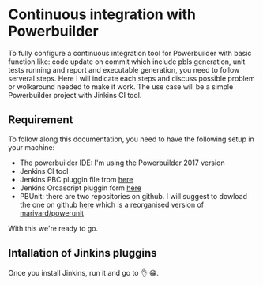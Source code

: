 # Continuous integration with Powerbuilder

To fully configure a continuous integration tool for Powerbuilder with basic function like: code update on commit which include pbls generation, unit tests running and report and executable generation, you need to follow serveral steps. Here I will indicate each steps and discuss possible problem or wolkaround needed to make it work. The use case will be a simple Powerbuilder project with Jinkins CI tool.  

## Requirement

To follow along this documentation,  you need to have the following setup in your machine:

- The powerbuilder IDE: I'm using the Powerbuilder 2017 version
- Jenkins CI tool
- Jenkins PBC pluggin file from [here](https://github.com/bruce-armstrong/pbc_compile-plugin-2019.git)
- Jenkins Orcascript pluggin form [here](https://github.com/bruce-armstrong/orcascript-plugin-2019.git)
- PBUnit: there are two repositories on github. I will suggest to dowload the one on github [here](https://github.com/mahugnon/PowerUnitHonore.git) which is  a reorganised version of [marivard/powerunit](https://github.com/marivard/powerunit.git)

With this we're ready to go.

## Intallation of Jinkins pluggins

Once you install Jinkins, run it and go to :ok_hand:  :grin:.
